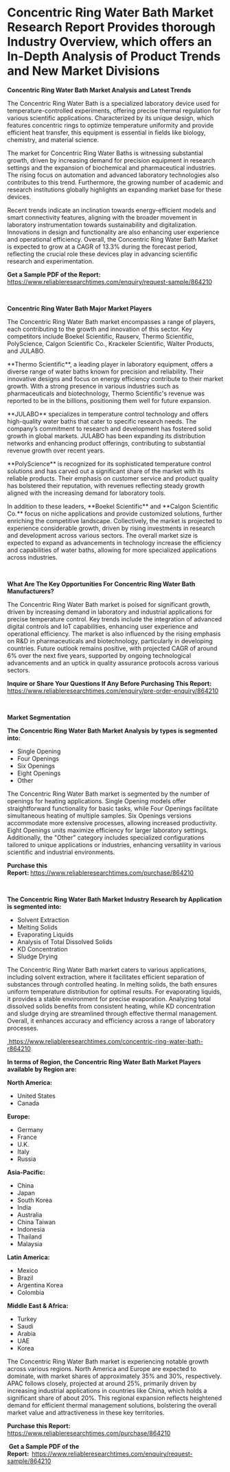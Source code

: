<p><h1>Concentric Ring Water Bath Market Research Report Provides thorough Industry Overview, which offers an In-Depth Analysis of Product Trends and New Market Divisions</h1></p><p><strong>Concentric Ring Water Bath Market Analysis and Latest Trends</strong></p>
<p><p>The Concentric Ring Water Bath is a specialized laboratory device used for temperature-controlled experiments, offering precise thermal regulation for various scientific applications. Characterized by its unique design, which features concentric rings to optimize temperature uniformity and provide efficient heat transfer, this equipment is essential in fields like biology, chemistry, and material science.</p><p>The market for Concentric Ring Water Baths is witnessing substantial growth, driven by increasing demand for precision equipment in research settings and the expansion of biochemical and pharmaceutical industries. The rising focus on automation and advanced laboratory technologies also contributes to this trend. Furthermore, the growing number of academic and research institutions globally highlights an expanding market base for these devices.</p><p>Recent trends indicate an inclination towards energy-efficient models and smart connectivity features, aligning with the broader movement in laboratory instrumentation towards sustainability and digitalization. Innovations in design and functionality are also enhancing user experience and operational efficiency. Overall, the Concentric Ring Water Bath Market is expected to grow at a CAGR of 13.3% during the forecast period, reflecting the crucial role these devices play in advancing scientific research and experimentation.</p></p>
<p><strong>Get a Sample PDF of the Report:&nbsp;</strong> <a href="https://www.reliableresearchtimes.com/enquiry/request-sample/864210?utm_campaign=3538&utm_medium=2&utm_source=Github&utm_content=ia&utm_term=16042025&utm_id=concentric-ring-water-bath">https://www.reliableresearchtimes.com/enquiry/request-sample/864210</a></p>
<p>&nbsp;</p>
<p><strong>Concentric Ring Water Bath Major Market Players</strong></p>
<p><p>The Concentric Ring Water Bath market encompasses a range of players, each contributing to the growth and innovation of this sector. Key competitors include Boekel Scientific, Rauserv, Thermo Scientific, PolyScience, Calgon Scientific Co., Krackeler Scientific, Walter Products, and JULABO.</p><p>**Thermo Scientific**, a leading player in laboratory equipment, offers a diverse range of water baths known for precision and reliability. Their innovative designs and focus on energy efficiency contribute to their market growth. With a strong presence in various industries such as pharmaceuticals and biotechnology, Thermo Scientific's revenue was reported to be in the billions, positioning them well for future expansion.</p><p>**JULABO** specializes in temperature control technology and offers high-quality water baths that cater to specific research needs. The company’s commitment to research and development has fostered solid growth in global markets. JULABO has been expanding its distribution networks and enhancing product offerings, contributing to substantial revenue growth over recent years.</p><p>**PolyScience** is recognized for its sophisticated temperature control solutions and has carved out a significant share of the market with its reliable products. Their emphasis on customer service and product quality has bolstered their reputation, with revenues reflecting steady growth aligned with the increasing demand for laboratory tools.</p><p>In addition to these leaders, **Boekel Scientific** and **Calgon Scientific Co.** focus on niche applications and provide customized solutions, further enriching the competitive landscape. Collectively, the market is projected to experience considerable growth, driven by rising investments in research and development across various sectors. The overall market size is expected to expand as advancements in technology increase the efficiency and capabilities of water baths, allowing for more specialized applications across industries.</p></p>
<p>&nbsp;</p>
<p><strong>What Are The Key Opportunities For Concentric Ring Water Bath Manufacturers?</strong></p>
<p><p>The Concentric Ring Water Bath market is poised for significant growth, driven by increasing demand in laboratory and industrial applications for precise temperature control. Key trends include the integration of advanced digital controls and IoT capabilities, enhancing user experience and operational efficiency. The market is also influenced by the rising emphasis on R&D in pharmaceuticals and biotechnology, particularly in developing countries. Future outlook remains positive, with projected CAGR of around 6% over the next five years, supported by ongoing technological advancements and an uptick in quality assurance protocols across various sectors.</p></p>
<p><strong>Inquire or Share Your Questions If Any Before Purchasing This Report:</strong> <a href="https://www.reliableresearchtimes.com/enquiry/pre-order-enquiry/864210?utm_campaign=3538&utm_medium=2&utm_source=Github&utm_content=ia&utm_term=16042025&utm_id=concentric-ring-water-bath">https://www.reliableresearchtimes.com/enquiry/pre-order-enquiry/864210</a></p>
<p>&nbsp;</p>
<p><strong>Market Segmentation</strong></p>
<p><strong>The Concentric Ring Water Bath Market Analysis by types is segmented into:</strong></p>
<p><ul><li>Single Opening</li><li>Four Openings</li><li>Six Openings</li><li>Eight Openings</li><li>Other</li></ul></p>
<p><p>The Concentric Ring Water Bath market is segmented by the number of openings for heating applications. Single Opening models offer straightforward functionality for basic tasks, while Four Openings facilitate simultaneous heating of multiple samples. Six Openings versions accommodate more extensive processes, allowing increased productivity. Eight Openings units maximize efficiency for larger laboratory settings. Additionally, the "Other" category includes specialized configurations tailored to unique applications or industries, enhancing versatility in various scientific and industrial environments.</p></p>
<p><strong>Purchase this Report:&nbsp;</strong><a href="https://www.reliableresearchtimes.com/purchase/864210?utm_campaign=3538&utm_medium=2&utm_source=Github&utm_content=ia&utm_term=16042025&utm_id=concentric-ring-water-bath">https://www.reliableresearchtimes.com/purchase/864210</a></p>
<p>&nbsp;</p>
<p><strong>The Concentric Ring Water Bath Market Industry Research by Application is segmented into:</strong></p>
<p><ul><li>Solvent Extraction</li><li>Melting Solids</li><li>Evaporating Liquids</li><li>Analysis of Total Dissolved Solids</li><li>KD Concentration</li><li>Sludge Drying</li></ul></p>
<p><p>The Concentric Ring Water Bath market caters to various applications, including solvent extraction, where it facilitates efficient separation of substances through controlled heating. In melting solids, the bath ensures uniform temperature distribution for optimal results. For evaporating liquids, it provides a stable environment for precise evaporation. Analyzing total dissolved solids benefits from consistent heating, while KD concentration and sludge drying are streamlined through effective thermal management. Overall, it enhances accuracy and efficiency across a range of laboratory processes.</p></p>
<p><a href="https://www.reliableresearchtimes.com/concentric-ring-water-bath-r864210?utm_campaign=3538&utm_medium=2&utm_source=Github&utm_content=ia&utm_term=16042025&utm_id=concentric-ring-water-bath">&nbsp;https://www.reliableresearchtimes.com/concentric-ring-water-bath-r864210</a></p>
<p><strong>In terms of Region, the Concentric Ring Water Bath Market Players available by Region are:</strong></p>
<p>
    <p> <strong> North America: </strong>
        <ul>
            <li>United States</li>
            <li>Canada</li>
        </ul>
        </p> 
    <p> <strong> Europe: </strong>
        <ul>
            <li>Germany</li>
            <li>France</li>
            <li>U.K.</li>
            <li>Italy</li>
            <li>Russia</li>
        </ul>
        </p> 
    <p> <strong> Asia-Pacific: </strong>
        <ul>
            <li>China</li>
            <li>Japan</li>
            <li>South Korea</li>
            <li>India</li>
            <li>Australia</li>
            <li>China Taiwan</li>
            <li>Indonesia</li>
            <li>Thailand</li>
            <li>Malaysia</li>
        </ul>
        </p> 
    <p> <strong> Latin America: </strong>
        <ul>
            <li>Mexico</li>
            <li>Brazil</li>
            <li>Argentina Korea</li>
            <li>Colombia</li>
        </ul>
        </p> 
    <p> <strong> Middle East & Africa: </strong>
        <ul>
            <li>Turkey</li>
            <li>Saudi</li>
            <li>Arabia</li>
            <li>UAE</li>
            <li>Korea</li>
        </ul>
    </p>
    </p>
<p><p>The Concentric Ring Water Bath market is experiencing notable growth across various regions. North America and Europe are expected to dominate, with market shares of approximately 35% and 30%, respectively. APAC follows closely, projected at around 25%, primarily driven by increasing industrial applications in countries like China, which holds a significant share of about 20%. This regional expansion reflects heightened demand for efficient thermal management solutions, bolstering the overall market value and attractiveness in these key territories.</p></p>
<p><strong>Purchase this Report: </strong><a href="https://www.reliableresearchtimes.com/purchase/864210?utm_campaign=3538&utm_medium=2&utm_source=Github&utm_content=ia&utm_term=16042025&utm_id=concentric-ring-water-bath">https://www.reliableresearchtimes.com/purchase/864210</a></p>
<p>&nbsp;<strong>Get a Sample PDF of the Report:&nbsp;&nbsp;</strong><a href="https://www.reliableresearchtimes.com/enquiry/request-sample/864210?utm_campaign=3538&utm_medium=2&utm_source=Github&utm_content=ia&utm_term=16042025&utm_id=concentric-ring-water-bath">https://www.reliableresearchtimes.com/enquiry/request-sample/864210</a></p>
<p><strong></strong></p>
<p><p></p><p></p><p></p></p>